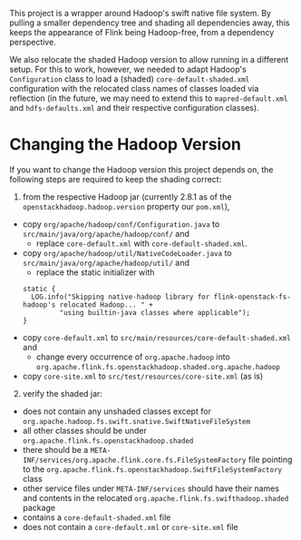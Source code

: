 This project is a wrapper around Hadoop's swift native file system. By pulling a smaller dependency tree and
shading all dependencies away, this keeps the appearance of Flink being Hadoop-free,
from a dependency perspective.

We also relocate the shaded Hadoop version to allow running in a different
setup. For this to work, however, we needed to adapt Hadoop's `Configuration`
class to load a (shaded) `core-default-shaded.xml` configuration with the
relocated class names of classes loaded via reflection
(in the future, we may need to extend this to `mapred-default.xml` and `hdfs-defaults.xml` and their respective configuration classes).

# Changing the Hadoop Version

If you want to change the Hadoop version this project depends on, the following
steps are required to keep the shading correct:

1. from the respective Hadoop jar (currently 2.8.1 as of the `openstackhadoop.hadoop.version` property our `pom.xml`),
  - copy `org/apache/hadoop/conf/Configuration.java` to `src/main/java/org/apache/hadoop/conf/` and
    - replace `core-default.xml` with `core-default-shaded.xml`.
  - copy `org/apache/hadoop/util/NativeCodeLoader.java` to `src/main/java/org/apache/hadoop/util/` and
    - replace the static initializer with
    ```
    static {
      LOG.info("Skipping native-hadoop library for flink-openstack-fs-hadoop's relocated Hadoop... " +
             "using builtin-java classes where applicable");
    }
    ```
  - copy `core-default.xml` to `src/main/resources/core-default-shaded.xml` and
    - change every occurrence of `org.apache.hadoop` into `org.apache.flink.fs.openstackhadoop.shaded.org.apache.hadoop`
  - copy `core-site.xml` to `src/test/resources/core-site.xml` (as is)
2. verify the shaded jar:
  - does not contain any unshaded classes except for `org.apache.hadoop.fs.swift.snative.SwiftNativeFileSystem`
  - all other classes should be under `org.apache.flink.fs.openstackhadoop.shaded`
  - there should be a `META-INF/services/org.apache.flink.core.fs.FileSystemFactory` file pointing to the `org.apache.flink.fs.openstackhadoop.SwiftFileSystemFactory` class
  - other service files under `META-INF/services` should have their names and contents in the relocated `org.apache.flink.fs.swifthadoop.shaded` package
  - contains a `core-default-shaded.xml` file
  - does not contain a `core-default.xml` or `core-site.xml` file
